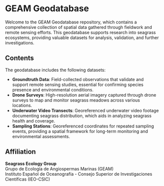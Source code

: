 # GEAM Geodatabase  

Welcome to the GEAM Geodatabase repository, which contains a comprehensive collection of spatial data gathered through fieldwork and remote sensing efforts. This geodatabase supports research into seagrass ecosystems, providing valuable datasets for analysis, validation, and further investigations.

## Contents

The geodatabase includes the following datasets:

- **Groundtruth Data**: Field-collected observations that validate and support remote sensing studies, essential for confirming species presence and environmental conditions.
- **Drone Surveys**: High-resolution aerial imagery captured through drone surveys to map and monitor seagrass meadows across various locations.
- **Underwater Video Transects**: Georeferenced underwater video footage documenting seagrass distribution, which aids in analyzing seagrass health and coverage.
- **Sampling Stations**: Georeferenced coordinates for repeated sampling events, providing a spatial framework for long-term monitoring and environmental assessments.

## Affiliation

**Seagrass Ecology Group**  
Grupo de Ecología de Angiospermas Marinas (GEAM)  
Instituto Español de Oceanografía - Consejo Superior de Investigaciones Científicas (IEO-CSIC)  

  
